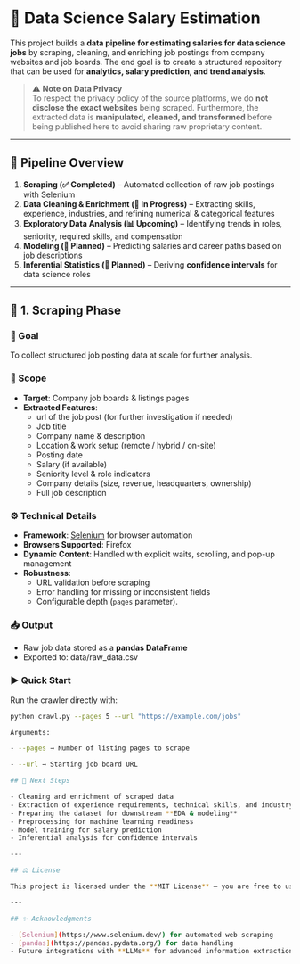 # 🚀 Data Science Salary Estimation  

This project builds a **data pipeline for estimating salaries for data science jobs** by scraping, cleaning, and enriching job postings from company websites and job boards. The end goal is to create a structured repository that can be used for **analytics, salary prediction, and trend analysis**.  

> ⚠️ **Note on Data Privacy**  
> To respect the privacy policy of the source platforms, we do **not disclose the exact websites** being scraped. Furthermore, the extracted data is **manipulated, cleaned, and transformed** before being published here to avoid sharing raw proprietary content.  

---

## 📂 Pipeline Overview  

1. **Scraping (✅ Completed)** – Automated collection of raw job postings with Selenium  
2. **Data Cleaning & Enrichment (🔄 In Progress)** – Extracting skills, experience, industries, and refining numerical & categorical features  
3. **Exploratory Data Analysis (📊 Upcoming)** – Identifying trends in roles, seniority, required skills, and compensation  
4. **Modeling (🤖 Planned)** – Predicting salaries and career paths based on job descriptions  
5. **Inferential Statistics (📐 Planned)** – Deriving **confidence intervals** for data science roles  

---

## 🔹 1. Scraping Phase  

### 🎯 Goal  
To collect structured job posting data at scale for further analysis.  

### 📌 Scope  
- **Target**: Company job boards & listings pages  
- **Extracted Features**:
  - url of the job post (for further investigation if needed)
  - Job title  
  - Company name & description  
  - Location & work setup (remote / hybrid / on-site)  
  - Posting date  
  - Salary (if available)  
  - Seniority level & role indicators  
  - Company details (size, revenue, headquarters, ownership)  
  - Full job description  

### ⚙️ Technical Details  
- **Framework**: [Selenium](https://www.selenium.dev/) for browser automation  
- **Browsers Supported**: Firefox
- **Dynamic Content**: Handled with explicit waits, scrolling, and pop-up management  
- **Robustness**:  
  - URL validation before scraping  
  - Error handling for missing or inconsistent fields  
  - Configurable depth (`pages` parameter).  

### 📤 Output  
- Raw job data stored as a **pandas DataFrame**  
- Exported to:  data/raw_data.csv


### ▶️ Quick Start  
Run the crawler directly with:  

```bash
python crawl.py --pages 5 --url "https://example.com/jobs"

Arguments:

- --pages → Number of listing pages to scrape

- --url → Starting job board URL

## 📌 Next Steps  

- Cleaning and enrichment of scraped data  
- Extraction of experience requirements, technical skills, and industry classification  
- Preparing the dataset for downstream **EDA & modeling** 
- Preprocessing for machine learning readiness
- Model training for salary prediction
- Inferential analysis for confidence intervals

---

## ⚖️ License  

This project is licensed under the **MIT License** – you are free to use, modify, and distribute it.  

---

## ✨ Acknowledgments  

- [Selenium](https://www.selenium.dev/) for automated web scraping  
- [pandas](https://pandas.pydata.org/) for data handling  
- Future integrations with **LLMs** for advanced information extraction  

